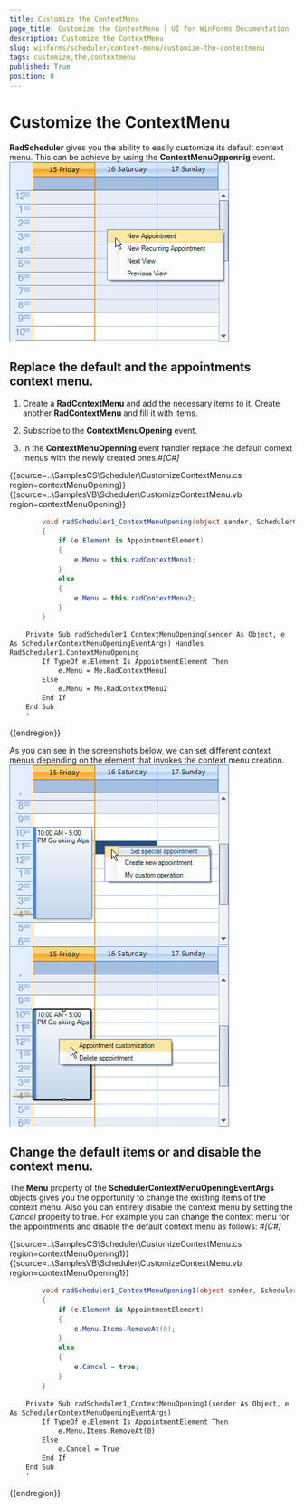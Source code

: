 ```yaml
---
title: Customize the ContextMenu
page_title: Customize the ContextMenu | UI for WinForms Documentation
description: Customize the ContextMenu
slug: winforms/scheduler/context-menu/customize-the-contextmenu
tags: customize,the,contextmenu
published: True
position: 0
---
```


# Customize the ContextMenu



__RadScheduler__ gives you the ability to easily customize its default context menu. This can be achieve by using the 
        __ContextMenuOppennig__ event.
      ![scheduler-context-menu-customize-context-menu 001](images/scheduler-context-menu-customize-context-menu001.png)

## Replace the default and the appointments context menu.

1. Create a __RadContextMenu__ and add the necessary items to it. Create another __RadContextMenu__ 
            and fill it with items.

1. Subscribe to the __ContextMenuOpening__ event.

1. In the __ContextMenuOpenning__ event handler replace the default context menus with the newly created ones.#_[C#]_

	



{{source=..\SamplesCS\Scheduler\CustomizeContextMenu.cs region=contextMenuOpening}} 
{{source=..\SamplesVB\Scheduler\CustomizeContextMenu.vb region=contextMenuOpening}} 

````C#
        void radScheduler1_ContextMenuOpening(object sender, SchedulerContextMenuOpeningEventArgs e)
        {
            if (e.Element is AppointmentElement)
            {
                e.Menu = this.radContextMenu1;
            }
            else
            {
                e.Menu = this.radContextMenu2;
            }
        }
````
````VB.NET
    Private Sub radScheduler1_ContextMenuOpening(sender As Object, e As SchedulerContextMenuOpeningEventArgs) Handles RadScheduler1.ContextMenuOpening
        If TypeOf e.Element Is AppointmentElement Then
            e.Menu = Me.RadContextMenu1
        Else
            e.Menu = Me.RadContextMenu2
        End If
    End Sub
    '
````

{{endregion}} 




As you can see in the screenshots below, we can set different context menus depending on the element that invokes the context menu creation.![scheduler-context-menu-customize-context-menu 002](images/scheduler-context-menu-customize-context-menu002.png)![scheduler-context-menu-customize-context-menu 003](images/scheduler-context-menu-customize-context-menu003.png)

## Change the default items or and disable the context menu.

The __Menu__ property of the __SchedulerContextMenuOpeningEventArgs__ objects gives you the opportunity to change the existing
        items of the context menu. Also you can entirely disable the context menu by setting the *Cancel*  property to true. 
        For example you can change the context menu for the appointments and disable the default context menu as follows:
      #_[C#]_

	



{{source=..\SamplesCS\Scheduler\CustomizeContextMenu.cs region=contextMenuOpening1}} 
{{source=..\SamplesVB\Scheduler\CustomizeContextMenu.vb region=contextMenuOpening1}} 

````C#
        void radScheduler1_ContextMenuOpening1(object sender, SchedulerContextMenuOpeningEventArgs e)
        {
            if (e.Element is AppointmentElement)
            {
                e.Menu.Items.RemoveAt(0);
            }
            else
            {
                e.Cancel = true;
            }
        }
````
````VB.NET
    Private Sub radScheduler1_ContextMenuOpening1(sender As Object, e As SchedulerContextMenuOpeningEventArgs)
        If TypeOf e.Element Is AppointmentElement Then
            e.Menu.Items.RemoveAt(0)
        Else
            e.Cancel = True
        End If
    End Sub
    '
````

{{endregion}} 



